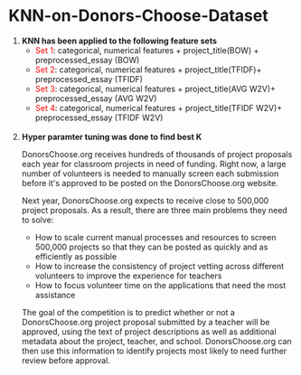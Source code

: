 # KNN-on-Donors-Choose-Dataset
<ol>
    <li><strong>KNN has been applied to the following feature sets</strong>
        <ul>
            <li><font color='red'>Set 1</font>: categorical, numerical features + project_title(BOW) + preprocessed_essay (BOW)</li>
            <li><font color='red'>Set 2</font>: categorical, numerical features + project_title(TFIDF)+  preprocessed_essay (TFIDF)</li>
            <li><font color='red'>Set 3</font>: categorical, numerical features + project_title(AVG W2V)+  preprocessed_essay (AVG W2V)</li>
            <li><font color='red'>Set 4</font>: categorical, numerical features + project_title(TFIDF W2V)+  preprocessed_essay (TFIDF W2V)</li>
        </ul>
    </li>
    <br>
    <li><strong>Hyper paramter tuning was done to find best K</strong>
     <p>
DonorsChoose.org receives hundreds of thousands of project proposals each year for classroom projects in need of funding. Right now, a large number of volunteers is needed to manually screen each submission before it's approved to be posted on the DonorsChoose.org website.
</p>
<p>
    Next year, DonorsChoose.org expects to receive close to 500,000 project proposals. As a result, there are three main problems they need to solve:
<ul>
<li>
    How to scale current manual processes and resources to screen 500,000 projects so that they can be posted as quickly and as efficiently as possible</li>
    <li>How to increase the consistency of project vetting across different volunteers to improve the experience for teachers</li>
    <li>How to focus volunteer time on the applications that need the most assistance</li>
    </ul>
</p>    
<p>
The goal of the competition is to predict whether or not a DonorsChoose.org project proposal submitted by a teacher will be approved, using the text of project descriptions as well as additional metadata about the project, teacher, and school. DonorsChoose.org can then use this information to identify projects most likely to need further review before approval.
</p>

